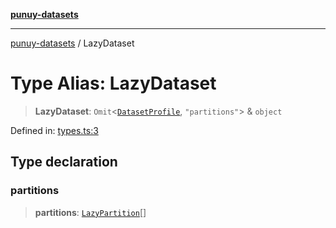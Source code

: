 [**punuy-datasets**](../README.md)

***

[punuy-datasets](../README.md) / LazyDataset

# Type Alias: LazyDataset

> **LazyDataset**: `Omit`\<[`DatasetProfile`](../interfaces/DatasetProfile.md), `"partitions"`\> & `object`

Defined in: [types.ts:3](https://github.com/andrefs/punuy-datasets/blob/a59e12be452ddcfc246ad1c567beef2f78e13a55/src/lib/types.ts#L3)

## Type declaration

### partitions

> **partitions**: [`LazyPartition`](LazyPartition.md)[]
